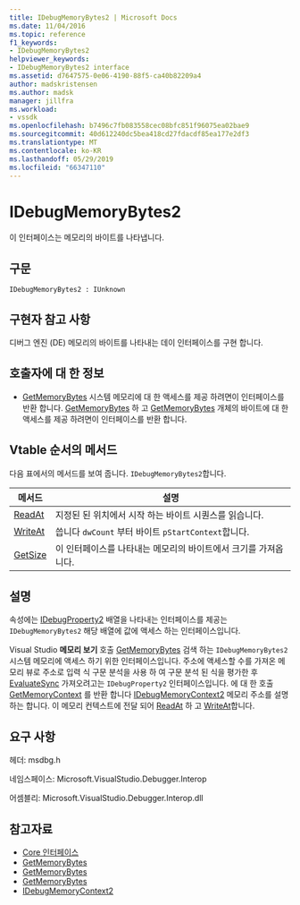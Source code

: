 ```yaml
---
title: IDebugMemoryBytes2 | Microsoft Docs
ms.date: 11/04/2016
ms.topic: reference
f1_keywords:
- IDebugMemoryBytes2
helpviewer_keywords:
- IDebugMemoryBytes2 interface
ms.assetid: d7647575-0e06-4190-88f5-ca40b82209a4
author: madskristensen
ms.author: madsk
manager: jillfra
ms.workload:
- vssdk
ms.openlocfilehash: b7496c7fb083558cec08bfc851f96075ea02bae9
ms.sourcegitcommit: 40d612240dc5bea418cd27fdacdf85ea177e2df3
ms.translationtype: MT
ms.contentlocale: ko-KR
ms.lasthandoff: 05/29/2019
ms.locfileid: "66347110"
---
```

# <a name="idebugmemorybytes2"></a>IDebugMemoryBytes2
이 인터페이스는 메모리의 바이트를 나타냅니다.

## <a name="syntax"></a>구문

```
IDebugMemoryBytes2 : IUnknown
```

## <a name="notes-for-implementers"></a>구현자 참고 사항
 디버그 엔진 (DE) 메모리의 바이트를 나타내는 데이 인터페이스를 구현 합니다.

## <a name="notes-for-callers"></a>호출자에 대 한 정보
- [GetMemoryBytes](../../../extensibility/debugger/reference/idebugprogram2-getmemorybytes.md) 시스템 메모리에 대 한 액세스를 제공 하려면이 인터페이스를 반환 합니다. [GetMemoryBytes](../../../extensibility/debugger/reference/idebugproperty2-getmemorybytes.md) 하 고 [GetMemoryBytes](../../../extensibility/debugger/reference/idebugreference2-getmemorybytes.md) 개체의 바이트에 대 한 액세스를 제공 하려면이 인터페이스를 반환 합니다.

## <a name="methods-in-vtable-order"></a>Vtable 순서의 메서드
 다음 표에서의 메서드를 보여 줍니다. `IDebugMemoryBytes2`합니다.

|메서드|설명|
|------------|-----------------|
|[ReadAt](../../../extensibility/debugger/reference/idebugmemorybytes2-readat.md)|지정된 된 위치에서 시작 하는 바이트 시퀀스를 읽습니다.|
|[WriteAt](../../../extensibility/debugger/reference/idebugmemorybytes2-writeat.md)|씁니다 `dwCount` 부터 바이트 `pStartContext`합니다.|
|[GetSize](../../../extensibility/debugger/reference/idebugmemorybytes2-getsize.md)|이 인터페이스를 나타내는 메모리의 바이트에서 크기를 가져옵니다.|

## <a name="remarks"></a>설명
 속성에는 [IDebugProperty2](../../../extensibility/debugger/reference/idebugproperty2.md) 배열을 나타내는 인터페이스를 제공는 `IDebugMemoryBytes2` 해당 배열에 값에 액세스 하는 인터페이스입니다.

 Visual Studio **메모리 보기** 호출 [GetMemoryBytes](../../../extensibility/debugger/reference/idebugprogram2-getmemorybytes.md) 검색 하는 `IDebugMemoryBytes2` 시스템 메모리에 액세스 하기 위한 인터페이스입니다. 주소에 액세스할 수를 가져온 메모리 뷰로 주소로 입력 식 구문 분석을 사용 하 여 구문 분석 된 식을 평가한 후 [EvaluateSync](../../../extensibility/debugger/reference/idebugexpression2-evaluatesync.md) 가져오려고는 `IDebugProperty2` 인터페이스입니다. 에 대 한 호출 [GetMemoryContext](../../../extensibility/debugger/reference/idebugproperty2-getmemorycontext.md) 를 반환 합니다 [IDebugMemoryContext2](../../../extensibility/debugger/reference/idebugmemorycontext2.md) 메모리 주소를 설명 하는 합니다. 이 메모리 컨텍스트에 전달 되어 [ReadAt](../../../extensibility/debugger/reference/idebugmemorybytes2-readat.md) 하 고 [WriteAt](../../../extensibility/debugger/reference/idebugmemorybytes2-writeat.md)합니다.

## <a name="requirements"></a>요구 사항
 헤더: msdbg.h

 네임스페이스: Microsoft.VisualStudio.Debugger.Interop

 어셈블리: Microsoft.VisualStudio.Debugger.Interop.dll

## <a name="see-also"></a>참고자료
- [Core 인터페이스](../../../extensibility/debugger/reference/core-interfaces.md)
- [GetMemoryBytes](../../../extensibility/debugger/reference/idebugprogram2-getmemorybytes.md)
- [GetMemoryBytes](../../../extensibility/debugger/reference/idebugproperty2-getmemorybytes.md)
- [GetMemoryBytes](../../../extensibility/debugger/reference/idebugreference2-getmemorybytes.md)
- [IDebugMemoryContext2](../../../extensibility/debugger/reference/idebugmemorycontext2.md)